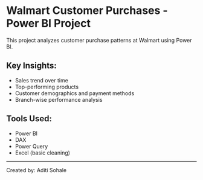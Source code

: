 # Walmart Customer Purchases - Power BI Project

This project analyzes customer purchase patterns at Walmart using Power BI.

## Key Insights:
- Sales trend over time
- Top-performing products
- Customer demographics and payment methods
- Branch-wise performance analysis

## Tools Used:
- Power BI
- DAX
- Power Query
- Excel (basic cleaning)

---

Created by: Aditi Sohale
